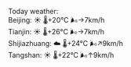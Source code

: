 Today weather:  
Beijing: ☀️   🌡️+20°C 🌬️→7km/h  
Tianjin: ☀️   🌡️+26°C 🌬️→7km/h  
Shijiazhuang: ☁️   🌡️+24°C 🌬️↗9km/h  
Tangshan: ☀️   🌡️+22°C 🌬️↑9km/h  
